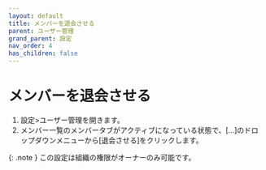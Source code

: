 ```yaml
---
layout: default
title: メンバーを退会させる
parent: ユーザー管理
grand_parent: 設定
nav_order: 4
has_children: false
---
```


# メンバーを退会させる

1. 設定>ユーザー管理を開きます。
2. メンバー一覧のメンバータブがアクティブになっている状態で、[...]のドロップダウンメニューから[退会させる]をクリックします。

{: .note }
この設定は組織の権限がオーナーのみ可能です。